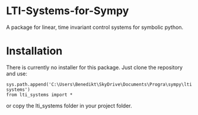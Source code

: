 # LTI-Systems-for-Sympy

A package for linear, time invariant control systems for symbolic python.

# Installation

There is currently no installer for this package. Just clone the repository and use:
```
sys.path.append('C:\Users\Benedikt\SkyDrive\Documents\Progra\sympy\lti systems')
from lti_systems import *
```
or copy the lti_systems folder in your project folder.
